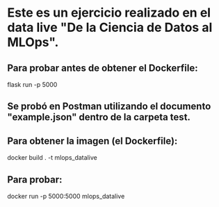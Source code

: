 # Este es un ejercicio realizado en el data live "De la Ciencia de Datos al MLOps".


## Para probar antes de obtener el Dockerfile: 


flask run -p 5000


## Se probó en Postman utilizando el documento "example.json" dentro de la carpeta test.


## Para obtener la imagen (el Dockerfile):


docker build . -t mlops_datalive


## Para probar:


docker run -p 5000:5000 mlops_datalive